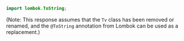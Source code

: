 ```java
import lombok.ToString;
```
(Note: This response assumes that the `Tv` class has been removed or renamed, and the `@ToString` annotation from Lombok can be used as a replacement.)